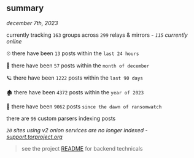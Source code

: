 
## summary
_december 7th, 2023_

currently tracking `163` groups across `299` relays & mirrors - _`115` currently online_

⏲ there have been `13` posts within the `last 24 hours`

🦈 there have been `57` posts within the `month of december`

🪐 there have been `1222` posts within the `last 90 days`

🏚 there have been `4372` posts within the `year of 2023`

🦕 there have been `9062` posts `since the dawn of ransomwatch`

there are `96` custom parsers indexing posts

_`20` sites using v2 onion services are no longer indexed - [support.torproject.org](https://support.torproject.org/onionservices/v2-deprecation/)_

> see the project [README](https://github.com/joshhighet/ransomwatch#ransomwatch--) for backend technicals
